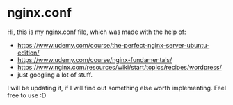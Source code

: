# nginx.conf
Hi, this is my nginx.conf file, which was made with the help of:
- https://www.udemy.com/course/the-perfect-nginx-server-ubuntu-edition/
- https://www.udemy.com/course/nginx-fundamentals/
- https://www.nginx.com/resources/wiki/start/topics/recipes/wordpress/
- just googling a lot of stuff.

I will be updating it, if I will find out something else worth implementing.
Feel free to use :D

